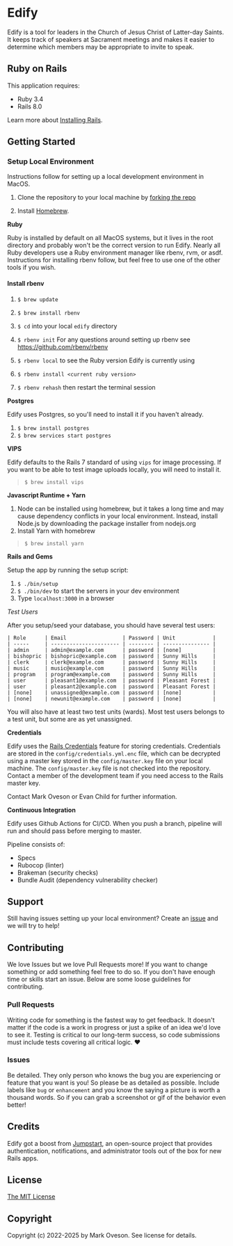 Edify
================

Edify is a tool for leaders in the Church of Jesus Christ of Latter-day Saints. It keeps track of speakers at Sacrament 
meetings and makes it easier to determine which members may be appropriate to invite to speak.

Ruby on Rails
-------------

This application requires:

- Ruby 3.4
- Rails 8.0

Learn more about [Installing Rails](https://gorails.com/setup/osx/10.12-sierra).

Getting Started
---------------
### Setup Local Environment

Instructions follow for setting up a local development environment in MacOS.

1. Clone the repository to your local machine by [forking the repo](https://help.github.com/articles/fork-a-repo/)

2. Install [Homebrew](http://brew.sh/).

**Ruby**

Ruby is installed by default on all MacOS systems, but it lives in the root directory and probably won't be the correct
version to run Edify. Nearly all Ruby developers use a Ruby environment manager like rbenv, rvm, or asdf. Instructions
for installing rbenv follow, but feel free to use one of the other tools if you wish.

#### Install rbenv

1. `$ brew update`
2. `$ brew install rbenv`

3. `$ cd` into your local `edify` directory
4. `$ rbenv init` For any questions around setting up rbenv see https://github.com/rbenv/rbenv
5. `$ rbenv local` to see the Ruby version Edify is currently using
6. `$ rbenv install <current ruby version>`
7. `$ rbenv rehash` then restart the terminal session

**Postgres**

Edify uses Postgres, so you'll need to install it if you haven't already.

1. `$ brew install postgres`
2. `$ brew services start postgres`

**VIPS**

Edify defaults to the Rails 7 standard of using `vips` for image processing. If you want to be able to test image 
uploads locally, you will need to install it.

> `$ brew install vips`

**Javascript Runtime + Yarn**

1. Node can be installed using homebrew, but it takes a long time and may cause dependency conflicts in your local
environment. Instead, install Node.js by downloading the package installer from nodejs.org
2. Install Yarn with homebrew

> `$ brew install yarn`

**Rails and Gems**

Setup the app by running the setup script:

1. `$ ./bin/setup`
2. `$ ./bin/dev` to start the servers in your dev environment
3. Type `localhost:3000` in a browser

*Test Users*

After you setup/seed your database, you should have several test users:
```
| Role      | Email                  | Password | Unit            |
| -----     | ---------------------- | -------- | --------------- |
| admin     | admin@example.com      | password | [none]          |
| bishopric | bishopric@example.com  | password | Sunny Hills     |
| clerk     | clerk@example.com      | password | Sunny Hills     |
| music     | music@example.com      | password | Sunny Hills     |
| program   | program@example.com    | password | Sunny Hills     |
| user      | pleasant1@example.com  | password | Pleasant Forest |
| user      | pleasant2@example.com  | password | Pleasant Forest |
| [none]    | unassigned@example.com | password | [none]          |
| [none]    | newunit@example.com    | password | [none]          |
```

You will also have at least two test units (wards). Most test users belongs to a test unit, but some are as yet 
unassigned.

**Credentials**

Edify uses the [Rails Credentials](https://guides.rubyonrails.org/security.html#custom-credentials) feature for storing 
credentials. Credentials are stored in the `config/credentials.yml.enc` file, which can be decrypted using a master key
stored in the `config/master.key` file on your local machine. The `config/master.key` file is not checked into the
repository. Contact a member of the development team if you need access to the Rails master key.

Contact Mark Oveson or Evan Child for further information.

**Continuous Integration**

Edify uses Github Actions for CI/CD. When you push a branch, pipeline will run and should pass before merging to master.

Pipeline consists of:
- Specs
- Rubocop (linter)
- Brakeman (security checks)
- Bundle Audit (dependency vulnerability checker)

Support
-------------------------

Still having issues setting up your local environment?
Create an [issue](https://github.com/moveson/edify/issues/new) and we will try to help!

Contributing
-------------

We love Issues but we love Pull Requests more! If you want to change something or add something feel free to do so. If 
you don't have enough time or skills start an issue. Below are some loose guidelines for contributing.

### Pull Requests

Writing code for something is the fastest way to get feedback. It doesn't matter if the code is a work in progress or 
just a spike of an idea we'd love to see it. Testing is critical to our long-term success, so code submissions must 
include tests covering all critical logic. :heart:

### Issues

Be detailed. They only person who knows the bug you are experiencing or feature that you want is you! So please be as 
detailed as possible. Include labels like `bug` or `enhancement` and you know the saying a picture is worth a thousand 
words. So if you can grab a screenshot or gif of the behavior even better!


Credits
-------

Edify got a boost from [Jumpstart](https://github.com/excid3/jumpstart), an open-source project that provides
authentication, notifications, and administrator tools out of the box for new Rails apps.

License
-------

[The MIT License](https://github.com/moveson/edify/blob/master/LICENSE.md)

Copyright
---------

Copyright (c) 2022-2025 by Mark Oveson. See license for details.
